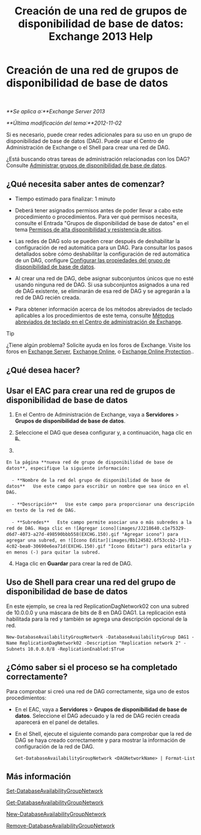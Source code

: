 ﻿---
title: 'Creación de una red de grupos de disponibilidad de base de datos: Exchange 2013 Help'
TOCTitle: Creación de una red de grupos de disponibilidad de base de datos
ms:assetid: 6caec7be-788a-4058-87a7-f31c575b870c
ms:mtpsurl: https://technet.microsoft.com/es-es/library/Dd298051(v=EXCHG.150)
ms:contentKeyID: 48268251
ms.date: 05/22/2018
mtps_version: v=EXCHG.150
ms.translationtype: MT
---

# Creación de una red de grupos de disponibilidad de base de datos

 

_**Se aplica a:**Exchange Server 2013_

_**Última modificación del tema:**2012-11-02_

Si es necesario, puede crear redes adicionales para su uso en un grupo de disponibilidad de base de datos (DAG). Puede usar el Centro de Administración de Exchange o el Shell para crear una red de DAG.

¿Está buscando otras tareas de administración relacionadas con los DAG? Consulte [Administrar grupos de disponibilidad de base de datos](managing-database-availability-groups-exchange-2013-help.md).

## ¿Qué necesita saber antes de comenzar?

  - Tiempo estimado para finalizar: 1 minuto

  - Deberá tener asignados permisos antes de poder llevar a cabo este procedimiento o procedimientos. Para ver qué permisos necesita, consulte el Entrada "Grupos de disponibilidad de base de datos" en el tema [Permisos de alta disponibilidad y resistencia de sitios](high-availability-and-site-resilience-permissions-exchange-2013-help.md).

  - Las redes de DAG solo se pueden crear después de deshabilitar la configuración de red automática para un DAG. Para consultar los pasos detallados sobre cómo deshabilitar la configuración de red automática de un DAG, configure [Configurar las propiedades del grupo de disponibilidad de base de datos](configure-database-availability-group-properties-exchange-2013-help.md).

  - Al crear una red de DAG, debe asignar subconjuntos únicos que no esté usando ninguna red de DAG. Si usa subconjuntos asignados a una red de DAG existente, se eliminarán de esa red de DAG y se agregarán a la red de DAG recién creada.

  - Para obtener información acerca de los métodos abreviados de teclado aplicables a los procedimientos de este tema, consulte [Métodos abreviados de teclado en el Centro de administración de Exchange](keyboard-shortcuts-in-the-exchange-admin-center-exchange-online-protection-help.md).


> [!TIP]
> ¿Tiene algún problema? Solicite ayuda en los foros de Exchange. Visite los foros en <A href="https://go.microsoft.com/fwlink/p/?linkid=60612">Exchange Server</A>, <A href="https://go.microsoft.com/fwlink/p/?linkid=267542">Exchange Online</A>, o <A href="https://go.microsoft.com/fwlink/p/?linkid=285351">Exchange Online Protection</A>..



## ¿Qué desea hacer?

## Usar el EAC para crear una red de grupos de disponibilidad de base de datos

1.  En el Centro de Administración de Exchange, vaya a **Servidores** \> **Grupos de disponibilidad de base de datos**.

2.  Seleccione el DAG que desea configurar y, a continuación, haga clic en ![Agregar red de DAG](images/Dd298051.befcdc4e-7f7a-451d-a0a8-608c79f5d186(EXCHG.150).gif "Agregar red de DAG").

3.  
    
    En la página **nueva red de grupo de disponibilidad de base de datos**, especifique la siguiente información:
    
      - **Nombre de la red del grupo de disponibilidad de base de datos**   Use este campo para escribir un nombre que sea único en el DAG.
    
      - **Descripción**   Use este campo para proporcionar una descripción en texto de la red de DAG.
    
      - **Subredes**   Este campo permite asociar una o más subredes a la red de DAG. Haga clic en ![Agregar icono](images/JJ218640.c1e75329-d6d7-4073-a27d-498590bbb558(EXCHG.150).gif "Agregar icono") para agregar una subred, en ![Icono Editar](images/Bb124582.6f53ccb2-1f13-4c02-bea0-30690e6ea71d(EXCHG.150).gif "Icono Editar") para editarla y en menos (-) para quitar la subred.

4.  Haga clic en **Guardar** para crear la red de DAG.

## Uso de Shell para crear una red del grupo de disponibilidad de base de datos

En este ejemplo, se crea la red ReplicationDagNetwork02 con una subred de 10.0.0.0 y una máscara de bits de 8 en DAG DAG1. La replicación está habilitada para la red y también se agrega una descripción opcional de la red.

    New-DatabaseAvailabilityGroupNetwork -DatabaseAvailabilityGroup DAG1 -Name ReplicationDagNetwork02 -Description "Replication network 2" -Subnets 10.0.0.0/8 -ReplicationEnabled:$True

## ¿Cómo saber si el proceso se ha completado correctamente?

Para comprobar si creó una red de DAG correctamente, siga uno de estos procedimientos:

  - En el EAC, vaya a **Servidores** \> **Grupos de disponibilidad de base de datos**. Seleccione el DAG adecuado y la red de DAG recién creada aparecerá en el panel de detalles.

  - En el Shell, ejecute el siguiente comando para comprobar que la red de DAG se haya creado correctamente y para mostrar la información de configuración de la red de DAG.
    
        Get-DatabaseAvailabilityGroupNetwork <DAGNetworkName> | Format-List

## Más información

[Set-DatabaseAvailabilityGroupNetwork](https://technet.microsoft.com/es-es/library/dd298008\(v=exchg.150\))

[Get-DatabaseAvailabilityGroupNetwork](https://technet.microsoft.com/es-es/library/dd297938\(v=exchg.150\))

[New-DatabaseAvailabilityGroupNetwork](https://technet.microsoft.com/es-es/library/dd335225\(v=exchg.150\))

[Remove-DatabaseAvailabilityGroupNetwork](https://technet.microsoft.com/es-es/library/dd298131\(v=exchg.150\))

